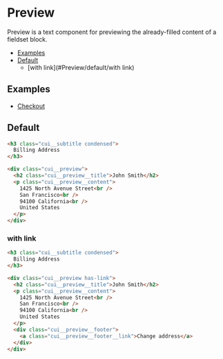 # Preview

Preview is a text component for previewing the already-filled content of a fieldset
block.

- [Examples](#Preview/examples)
- [Default](#Preview/default)
  - [with link](#Preview/default/with link)

<a name="Preview/examples"></a>
## Examples

- [Checkout](examples/base/checkout.html)

<a name="Preview/default"></a>
## Default
```html
<h3 class="cui__subtitle condensed">
  Billing Address
</h3>

<div class="cui__preview">
  <h2 class="cui__preview__title">John Smith</h2>
  <p class="cui__preview__content">
    1425 North Avenue Street<br />
    San Francisco<br />
    94100 California<br />
    United States
  </p>
</div>
```

<a name="Preview/default/with link"></a>
### with link

```html
<h3 class="cui__subtitle condensed">
  Billing Address
</h3>

<div class="cui__preview has-link">
  <h2 class="cui__preview__title">John Smith</h2>
  <p class="cui__preview__content">
    1425 North Avenue Street<br />
    San Francisco<br />
    94100 California<br />
    United States
  </p>
  <div class="cui__preview__footer">
    <a class="cui__preview__footer__link">Change address</a>
  </div>
</div>
```
